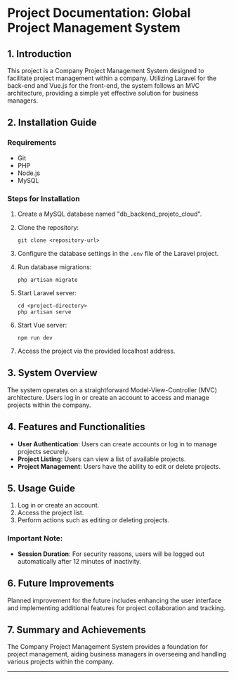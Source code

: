 # Project Documentation: Global Project Management System

## 1. Introduction

This project is a Company Project Management System designed to facilitate project management within a company. Utilizing Laravel for the back-end and Vue.js for the front-end, the system follows an MVC architecture, providing a simple yet effective solution for business managers.

## 2. Installation Guide

### Requirements
- Git
- PHP
- Node.js
- MySQL

### Steps for Installation

1. Create a MySQL database named "db_backend_projeto_cloud".

2. Clone the repository:
   ```
   git clone <repository-url>
   ```

3. Configure the database settings in the `.env` file of the Laravel project.

4. Run database migrations:
   ```
   php artisan migrate
   ```

5. Start Laravel server:
   ```
   cd <project-directory>
   php artisan serve
   ```

6. Start Vue server:
   ```
   npm run dev
   ```

7. Access the project via the provided localhost address.

## 3. System Overview

The system operates on a straightforward Model-View-Controller (MVC) architecture. Users log in or create an account to access and manage projects within the company.

## 4. Features and Functionalities

- **User Authentication**: Users can create accounts or log in to manage projects securely.
- **Project Listing**: Users can view a list of available projects.
- **Project Management**: Users have the ability to edit or delete projects.

## 5. Usage Guide

1. Log in or create an account.
2. Access the project list.
3. Perform actions such as editing or deleting projects.

### Important Note:
- **Session Duration**: For security reasons, users will be logged out automatically after 12 minutes of inactivity.

## 6. Future Improvements

Planned improvement for the future includes enhancing the user interface and implementing additional features for project collaboration and tracking.

## 7. Summary and Achievements

The Company Project Management System provides a foundation for project management, aiding business managers in overseeing and handling various projects within the company.

---